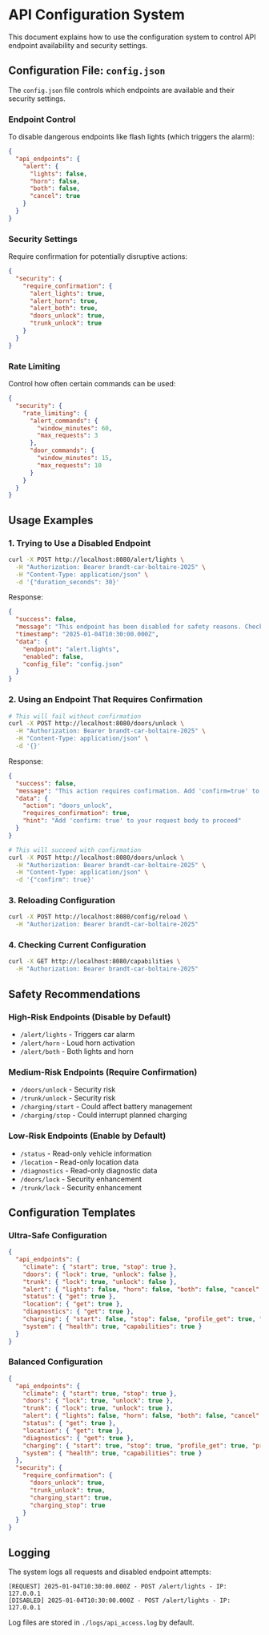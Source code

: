 # API Configuration System

This document explains how to use the configuration system to control API endpoint availability and security settings.

## Configuration File: `config.json`

The `config.json` file controls which endpoints are available and their security settings.

### Endpoint Control

To disable dangerous endpoints like flash lights (which triggers the alarm):

```json
{
  "api_endpoints": {
    "alert": {
      "lights": false,
      "horn": false,
      "both": false,
      "cancel": true
    }
  }
}
```

### Security Settings

Require confirmation for potentially disruptive actions:

```json
{
  "security": {
    "require_confirmation": {
      "alert_lights": true,
      "alert_horn": true,
      "alert_both": true,
      "doors_unlock": true,
      "trunk_unlock": true
    }
  }
}
```

### Rate Limiting

Control how often certain commands can be used:

```json
{
  "security": {
    "rate_limiting": {
      "alert_commands": {
        "window_minutes": 60,
        "max_requests": 3
      },
      "door_commands": {
        "window_minutes": 15,
        "max_requests": 10
      }
    }
  }
}
```

## Usage Examples

### 1. Trying to Use a Disabled Endpoint

```bash
curl -X POST http://localhost:8080/alert/lights \
  -H "Authorization: Bearer brandt-car-boltaire-2025" \
  -H "Content-Type: application/json" \
  -d '{"duration_seconds": 30}'
```

Response:
```json
{
  "success": false,
  "message": "This endpoint has been disabled for safety reasons. Check config.json to enable.",
  "timestamp": "2025-01-04T10:30:00.000Z",
  "data": {
    "endpoint": "alert.lights",
    "enabled": false,
    "config_file": "config.json"
  }
}
```

### 2. Using an Endpoint That Requires Confirmation

```bash
# This will fail without confirmation
curl -X POST http://localhost:8080/doors/unlock \
  -H "Authorization: Bearer brandt-car-boltaire-2025" \
  -H "Content-Type: application/json" \
  -d '{}'
```

Response:
```json
{
  "success": false,
  "message": "This action requires confirmation. Add 'confirm=true' to your request body.",
  "data": {
    "action": "doors_unlock",
    "requires_confirmation": true,
    "hint": "Add 'confirm: true' to your request body to proceed"
  }
}
```

```bash
# This will succeed with confirmation
curl -X POST http://localhost:8080/doors/unlock \
  -H "Authorization: Bearer brandt-car-boltaire-2025" \
  -H "Content-Type: application/json" \
  -d '{"confirm": true}'
```

### 3. Reloading Configuration

```bash
curl -X POST http://localhost:8080/config/reload \
  -H "Authorization: Bearer brandt-car-boltaire-2025"
```

### 4. Checking Current Configuration

```bash
curl -X GET http://localhost:8080/capabilities \
  -H "Authorization: Bearer brandt-car-boltaire-2025"
```

## Safety Recommendations

### High-Risk Endpoints (Disable by Default)
- `/alert/lights` - Triggers car alarm
- `/alert/horn` - Loud horn activation
- `/alert/both` - Both lights and horn

### Medium-Risk Endpoints (Require Confirmation)
- `/doors/unlock` - Security risk
- `/trunk/unlock` - Security risk
- `/charging/start` - Could affect battery management
- `/charging/stop` - Could interrupt planned charging

### Low-Risk Endpoints (Enable by Default)
- `/status` - Read-only vehicle information
- `/location` - Read-only location data
- `/diagnostics` - Read-only diagnostic data
- `/doors/lock` - Security enhancement
- `/trunk/lock` - Security enhancement

## Configuration Templates

### Ultra-Safe Configuration
```json
{
  "api_endpoints": {
    "climate": { "start": true, "stop": true },
    "doors": { "lock": true, "unlock": false },
    "trunk": { "lock": true, "unlock": false },
    "alert": { "lights": false, "horn": false, "both": false, "cancel": true },
    "status": { "get": true },
    "location": { "get": true },
    "diagnostics": { "get": true },
    "charging": { "start": false, "stop": false, "profile_get": true, "profile_set": false },
    "system": { "health": true, "capabilities": true }
  }
}
```

### Balanced Configuration
```json
{
  "api_endpoints": {
    "climate": { "start": true, "stop": true },
    "doors": { "lock": true, "unlock": true },
    "trunk": { "lock": true, "unlock": true },
    "alert": { "lights": false, "horn": false, "both": false, "cancel": true },
    "status": { "get": true },
    "location": { "get": true },
    "diagnostics": { "get": true },
    "charging": { "start": true, "stop": true, "profile_get": true, "profile_set": true },
    "system": { "health": true, "capabilities": true }
  },
  "security": {
    "require_confirmation": {
      "doors_unlock": true,
      "trunk_unlock": true,
      "charging_start": true,
      "charging_stop": true
    }
  }
}
```

## Logging

The system logs all requests and disabled endpoint attempts:

```
[REQUEST] 2025-01-04T10:30:00.000Z - POST /alert/lights - IP: 127.0.0.1
[DISABLED] 2025-01-04T10:30:00.000Z - POST /alert/lights - IP: 127.0.0.1
```

Log files are stored in `./logs/api_access.log` by default. 